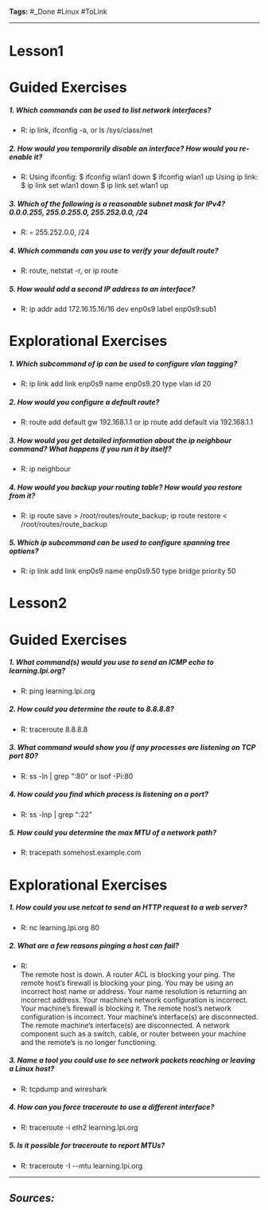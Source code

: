 **Tags:** #_Done 
#Linux  #ToLink 
- - -
# Lesson1 
# Guided Exercises
##### 1. Which commands can be used to list network interfaces?
- R: ip link, ifconfig -a, or ls /sys/class/net
##### 2. How would you temporarily disable an interface? How would you re-enable it?
- R:  Using ifconfig:
$ ifconfig wlan1 down
$ ifconfig wlan1 up
Using ip link:
$ ip link set wlan1 down
$ ip link set wlan1 up
##### 3. Which of the following is a reasonable subnet mask for IPv4? 0.0.0.255, 255.0.255.0, 255.252.0.0, /24
- R: ◦ 255.252.0.0,  /24
##### 4. Which commands can you use to verify your default route?
- R: route, netstat -r, or ip route
##### 5. How would add a second IP address to an interface?
- R:   ip addr add 172.16.15.16/16 dev enp0s9 label enp0s9:sub1
# Explorational Exercises
##### 1. Which subcommand of ip can be used to configure vlan tagging?
- R:  ip link add link enp0s9 name enp0s9.20 type vlan id 20
##### 2. How would you configure a default route?
- R: route add default gw 192.168.1.1 or ip route add default via 192.168.1.1
##### 3. How would you get detailed information about the ip neighbour command? What happens if you run it by itself?
- R:   ip neighbour
##### 4. How would you backup your routing table? How would you restore from it?
- R:  ip route save > /root/routes/route_backup; ip route restore < /root/routes/route_backup
##### 5. Which ip subcommand can be used to configure spanning tree options?
- R:  ip link add link enp0s9 name enp0s9.50 type bridge priority 50

# Lesson2
# Guided Exercises
##### 1. What command(s) would you use to send an ICMP echo to learning.lpi.org?
- R: ping learning.lpi.org
##### 2. How could you determine the route to 8.8.8.8?
- R:  traceroute 8.8.8.8
##### 3. What command would show you if any processes are listening on TCP port 80?
- R:   ss -ln | grep ":80" or  lsof -Pi:80
##### 4. How could you find which process is listening on a port?
- R: ss -lnp | grep ":22"
##### 5. How could you determine the max MTU of a network path?
- R:   tracepath somehost.example.com
# Explorational Exercises
##### 1. How could you use netcat to send an HTTP request to a web server?
- R:  nc learning.lpi.org 80
##### 2. What are a few reasons pinging a host can fail?
- R:  
 The remote host is down.
 A router ACL is blocking your ping.
 The remote host’s firewall is blocking your ping.
 You may be using an incorrect host name or address.
 Your name resolution is returning an incorrect address.
 Your machine’s network configuration is incorrect.
 Your machine’s firewall is blocking it.
 The remote host’s network configuration is incorrect.
 Your machine’s interface(s) are disconnected.
 The remote machine’s interface(s) are disconnected.
 A network component such as a switch, cable, or router between your machine and the
remote’s is no longer functioning.
##### 3. Name a tool you could use to see network packets reaching or leaving a Linux host?
- R:  tcpdump and wireshark 
##### 4. How can you force traceroute to use a different interface?
- R:  traceroute -i eth2 learning.lpi.org
##### 5. Is it possible for traceroute to report MTUs?
- R:  traceroute -I --mtu learning.lpi.org
- - - 
## ***Sources:***